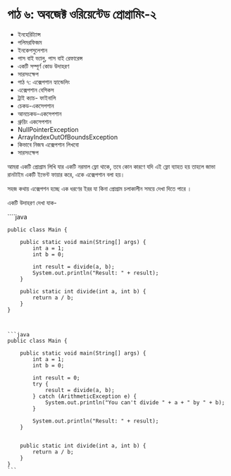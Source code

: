 # পাঠ ৬: অবজেক্ট ওরিয়েন্টেড প্রোগ্রামিং-২

* ইনহেরিট্যান্স
* পলিমরফিজম
* ইনকেপসুলেশান
* পাস বাই ভ্যালু, পাস বাই রেফারেন্স
* একটি সম্পূর্ণ কোড উদাহরণ 
* সারসংক্ষেপ
* পাঠ ৭: এক্সেপশান হ্যান্ডেলিং
* এক্সেপশান বেসিকস
* ট্রাই ক্যাচ- ফাইনালি
* চেকড-একসেপশান
* আনচেকড-একসেপশান
* থ্রুয়িং একসেপশান
* NullPointerException
* ArrayIndexOutOfBoundsException
* কিভাবে নিজস্ব এক্সেপশান লিখবো
* সারসংক্ষেপ	

আমরা একটি প্রোগ্রাম লিখি যার একটি নরমাল ফ্লো থাকে, তবে কোন কারণে যদি এই ফ্লো ব্যাহত হয় তাহলে জাভা রানটাইম একটি ইভেন্ট  ফায়ার করে, একে এক্সেপশান বলা হয়। 

সহজ কথায় এক্সেপশন হচ্ছে এক ধরণের ইরর যা কিনা প্রোগ্রাম চলাকালীন সময়ে দেখা দিতে পারে । 
  
একটি উদাহরণ দেখা যাক- 

‌‌‌‌‌````java

    public class Main {
    
        public static void main(String[] args) {
            int a = 1;
            int b = 0;
    
            int result = divide(a, b);
            System.out.println("Result: " + result);
        }
        
        public static int divide(int a, int b) {
            return a / b;
        }
    }
````


```java
public class Main {

    public static void main(String[] args) {
        int a = 1;
        int b = 0;

        int result = 0;
        try {
            result = divide(a, b);
        } catch (ArithmeticException e) {
            System.out.println("You can't divide " + a + " by " + b);
        }

        System.out.println("Result: " + result);
    }


    public static int divide(int a, int b) {
        return a / b;
    }
}
```






